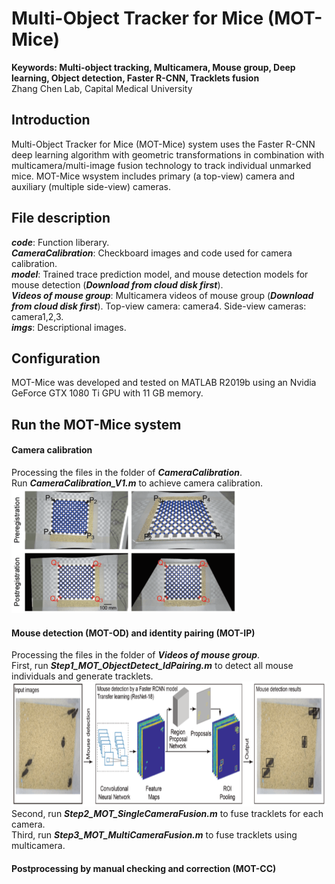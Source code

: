 # Multi-Object Tracker for Mice (MOT-Mice)
**Keywords: Multi-object tracking, Multicamera, Mouse group, Deep learning, Object detection, Faster R-CNN, Tracklets fusion** <br>
Zhang Chen Lab, Capital Medical University

## Introduction
Multi-Object Tracker for Mice (MOT-Mice) system uses the Faster R-CNN deep learning algorithm with geometric transformations in combination with multicamera/multi-image fusion technology to track individual unmarked mice.
MOT-Mice wsystem includes primary (a top-view) camera and auxiliary (multiple side-view) cameras.

## File description
***code***: Function liberary.  <br>
***CameraCalibration***: Checkboard images and code used for camera calibration. <br>
***model***: Trained trace prediction model, and mouse detection models for mouse detection (***Download from cloud disk first***). <br>
***Videos of mouse group***: Multicamera videos of mouse group (***Download from cloud disk first***). Top-view camera: camera4. Side-view cameras: camera1,2,3. <br>
***imgs***: Descriptional images.  <br>

## Configuration
MOT-Mice was developed and tested on MATLAB R2019b using an Nvidia GeForce GTX 1080 Ti GPU with 11 GB memory.

## Run the MOT-Mice system
#### Camera calibration
Processing the files in the folder of ***CameraCalibration***. <br>
Run ***CameraCalibration_V1.m*** to achieve camera calibration. <br>
<img src="imgs/CameraCalibration-2.png" height="200px" width="auto"/> 

#### Mouse detection (MOT-OD) and identity pairing (MOT-IP)
Processing the files in the folder of ***Videos of mouse group***. <br>
First, run ***Step1_MOT_ObjectDetect_IdPairing.m*** to detect all mouse individuals and generate tracklets.  <br>
<img src="imgs/MOT_OD .png" height="200px" width="auto"/>    <br>
Second, run ***Step2_MOT_SingleCameraFusion.m*** to fuse tracklets for each camera.  <br>
Third, run ***Step3_MOT_MultiCameraFusion.m*** to fuse tracklets using multicamera.  <br>

#### Postprocessing by manual checking and correction (MOT-CC)
